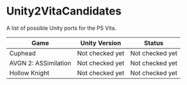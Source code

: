 # Unity2VitaCandidates
A list of possible Unity ports for the PS Vita.

| Game                 | Unity Version    | Status              |
|----------------------|------------------|---------------------|
| Cuphead              | Not checked yet  | Not checked yet     |
| AVGN 2: ASSimilation | Not checked yet  | Not checked yet     |
| Hollow Knight        | Not checked yet  | Not checked yet     |
